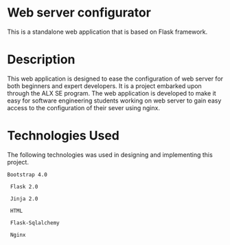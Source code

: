 # Web server configurator
This is a standalone web application that is based on Flask framework. 

# Description 
This web application is designed to ease the configuration of web server for both beginners and expert developers.
It is a project embarked upon through the ALX SE program. 
The web application is developed to make it easy for software engineering students working on web server to gain easy access to the configuration of their sever using nginx.

# Technologies Used 
The following technologies was used in designing and implementing this project. 
```
Bootstrap 4.0

 Flask 2.0

 Jinja 2.0

 HTML

 Flask-Sqlalchemy 

 Nginx 
```





